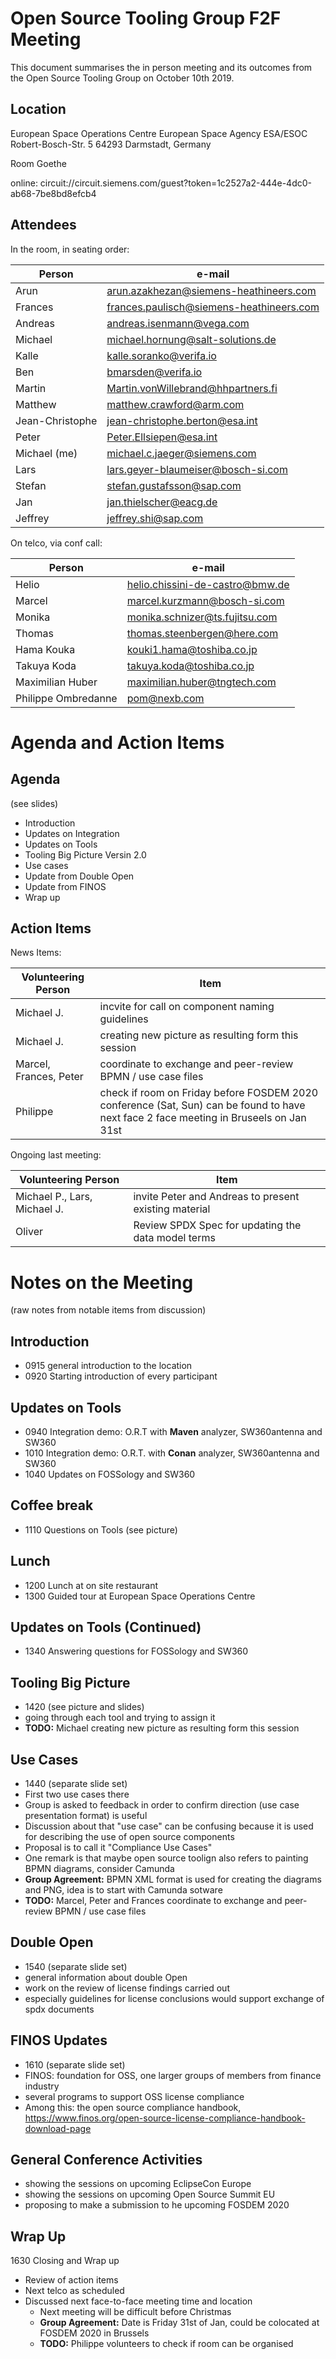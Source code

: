 # Open Source Tooling Group F2F Meeting

This document summarises the in person meeting and its outcomes from the Open Source Tooling Group on October 10th 2019.

## Location

European Space Operations Centre
European Space Agency ESA/ESOC
Robert-Bosch-Str. 5
64293 Darmstadt, Germany

Room Goethe

online: circuit://circuit.siemens.com/guest?token=1c2527a2-444e-4dc0-ab68-7be8bd8efcb4

## Attendees

In the room, in seating order:

| Person | e-mail |
| --- | --- |
| Arun | arun.azakhezan@siemens-heathineers.com |
| Frances | frances.paulisch@siemens-heathineers.com |
| Andreas | andreas.isenmann@vega.com |
| Michael | michael.hornung@salt-solutions.de |
| Kalle | kalle.soranko@verifa.io |
| Ben | bmarsden@verifa.io |
| Martin | Martin.vonWillebrand@hhpartners.fi |
| Matthew | matthew.crawford@arm.com |
| Jean-Christophe | jean-christophe.berton@esa.int |
| Peter | Peter.Ellsiepen@esa.int |
| Michael (me) | michael.c.jaeger@siemens.com |
| Lars | lars.geyer-blaumeiser@bosch-si.com |
| Stefan | stefan.gustafsson@sap.com |
| Jan | jan.thielscher@eacg.de |
| Jeffrey | jeffrey.shi@sap.com |

On telco, via conf call:

| Person | e-mail |
| --- | --- |
| Helio | helio.chissini-de-castro@bmw.de |
| Marcel | marcel.kurzmann@bosch-si.com  |
| Monika | monika.schnizer@ts.fujitsu.com |
| Thomas | thomas.steenbergen@here.com |
| Hama Kouka | kouki1.hama@toshiba.co.jp |
| Takuya Koda | takuya.koda@toshiba.co.jp |
| Maximilian Huber | maximilian.huber@tngtech.com |
| Philippe Ombredanne | pom@nexb.com |

# Agenda and Action Items

## Agenda

(see slides)

* Introduction
* Updates on Integration
* Updates on Tools
* Tooling Big Picture Versin 2.0
* Use cases
* Update from Double Open
* Update from FINOS
* Wrap up

## Action Items

News Items:

| Volunteering Person | Item |
| --- | --- |
| Michael J. | incvite for call on component naming guidelines |
| Michael J. | creating new picture as resulting form this session |
| Marcel, Frances, Peter | coordinate to exchange and peer-review BPMN / use case files |
| Philippe | check if room on Friday before FOSDEM 2020 conference (Sat, Sun) can be found to have next face 2 face meeting in Bruseels on Jan 31st |

Ongoing last meeting:

| Volunteering Person | Item |
| --- | --- |
| Michael P., Lars, Michael J. | invite Peter and Andreas to present existing material |
| Oliver  | Review SPDX Spec for updating the data model terms |

# Notes on the Meeting

(raw notes from notable items from discussion)

## Introduction

* 0915 general introduction to the location
* 0920 Starting introduction of every participant

## Updates on Tools

* 0940 Integration demo: O.R.T with __Maven__ analyzer, SW360antenna and SW360
* 1010 Integration demo: O.R.T. with __Conan__ analyzer, SW360antenna and SW360
* 1040 Updates on FOSSology and SW360

## Coffee break

* 1110 Questions on Tools
(see picture)

## Lunch

* 1200 Lunch at on site restaurant
* 1300 Guided tour at European Space Operations Centre

## Updates on Tools (Continued)

* 1340 Answering questions for FOSSology and SW360

## Tooling Big Picture

* 1420 (see picture and slides)
* going through each tool and trying to assign it
* **TODO:** Michael creating new picture as resulting form this session

## Use Cases

* 1440 (separate slide set)
* First two use cases there
* Group is asked to feedback in order to confirm direction (use case presentation format) is useful
* Discussion about that "use case" can be confusing because it is used for describing the use of open source components
* Proposal is to call it "Compliance Use Cases"
* One remark is that maybe open source toolign also refers to painting BPMN diagrams, consider Camunda
* **Group Agreement:** BPMN XML format is used for creating the diagrams and PNG, idea is to start with Camunda sotware
* **TODO:** Marcel, Peter and Frances coordinate to exchange and peer-review BPMN / use case files

## Double Open

* 1540 (separate slide set)
* general information about double Open
* work on the review of license findings carried out
* especially guidelines for license conclusions would support exchange of spdx documents

## FINOS Updates

* 1610 (separate slide set)
* FINOS: foundation for OSS, one larger groups of members from finance industry
* several programs to support OSS license compliance
* Among this: the open source compliance handbook, https://www.finos.org/open-source-license-compliance-handbook-download-page

## General Conference Activities

* showing the sessions on upcoming EclipseCon Europe
* showing the sessions on upcoming Open Source Summit EU
* proposing to make a submission to he upcoming FOSDEM 2020

## Wrap Up

1630 Closing and Wrap up

* Review of action items
* Next telco as scheduled
* Discussed next face-to-face meeting time and location
  * Next meeting will be difficult before Christmas
  * **Group Agreement:** Date is Friday 31st of Jan, could be colocated at FOSDEM 2020 in Brussels
  * **TODO:** Philippe volunteers to check if room can be organised
